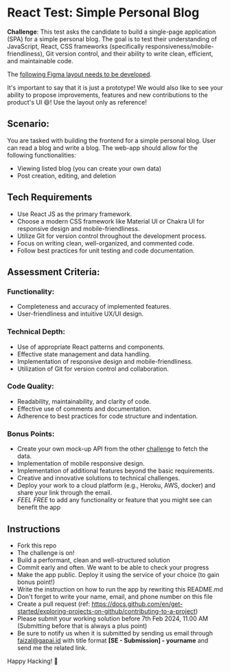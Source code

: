# React Test: Simple Personal Blog

**Challenge**: This test asks the candidate to build a single-page application (SPA) for a simple personal blog. The goal is to test their understanding of JavaScript, React, CSS frameworks (specifically responsiveness/mobile-friendliness), Git version control, and their ability to write clean, efficient, and maintainable code.

The [following Figma layout needs to be developed](https://www.figma.com/file/Lpk703811Gv3PNmn2ydlGP/Free-Blog-Template--%7C-Modern-%26-Creative-design-(Community)?type=design&mode=design).

It's important to say that it is just a prototype! We would also like to see your ability to propose improvements, features and new contributions to the product's UI 😄! Use the layout only as reference!

## Scenario:

You are tasked with building the frontend for a simple personal blog. User can read a blog and write a blog. The web-app should allow for the following functionalities:

- Viewing listed blog (you can create your own data)
- Post creation, editing, and deletion

## Tech Requirements

- Use React JS as the primary framework.
- Choose a modern CSS framework like Material UI or Chakra UI for responsive design and mobile-friendliness.
- Utilize Git for version control throughout the development process.
- Focus on writing clean, well-organized, and commented code.
- Follow best practices for unit testing and code documentation.

## Assessment Criteria:

### Functionality:
- Completeness and accuracy of implemented features.
- User-friendliness and intuitive UX/UI design.
### Technical Depth:
- Use of appropriate React patterns and components.
- Effective state management and data handling.
- Implementation of responsive design and mobile-friendliness.
- Utilization of Git for version control and collaboration.
### Code Quality:
- Readability, maintainability, and clarity of code.
- Effective use of comments and documentation.
- Adherence to best practices for code structure and indentation.
### Bonus Points:
- Create your own mock-up API from the other [challenge](https://github.com/GapaiID/SE-challenge2) to fetch the data.
- Implementation of mobile responsive design.
- Implementation of additional features beyond the basic requirements.
- Creative and innovative solutions to technical challenges.
- Deploy your work to a cloud platform (e.g., Heroku, AWS, docker) and share your link through the email.
- *FEEL FREE* to add any functionality or feature that you might see can benefit the app

## Instructions

- Fork this repo
- The challenge is on!
- Build a performant, clean and well-structured solution
- Commit early and often. We want to be able to check your progress
- Make the app public. Deploy it using the service of your choice (to gain bonus point!)
- Write the instruction on how to run the app by rewriting this README.md
- Don't forget to write your name, email, and phone number on this file
- Create a pull request (ref: https://docs.github.com/en/get-started/exploring-projects-on-github/contributing-to-a-project)
- Please submit your working solution before 7th Feb 2024, 11.00 AM (Submitting before that is always a plus point)
- Be sure to notify us when it is submitted by sending us email through faizal@gapai.id with title format **[SE - Submission] - yourname** and send me the related link.

Happy Hacking! 🤘